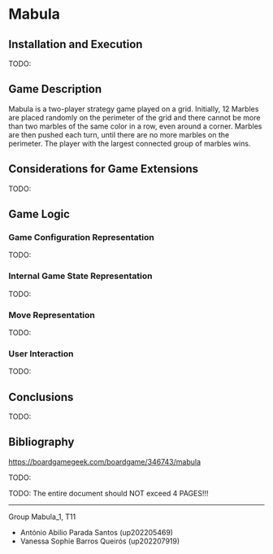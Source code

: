 # Mabula 

## Installation and Execution
TODO:

## Game Description
Mabula is a two-player strategy game played on a grid. Initially, 12 Marbles are placed randomly on the perimeter of the grid and there cannot be more than two marbles of the same color in a row, even around a corner. Marbles are then pushed each turn, until there are no more marbles on the perimeter. The player with the largest connected group of marbles wins.

## Considerations for Game Extensions
TODO:

## Game Logic

### Game Configuration Representation
TODO:

### Internal Game State Representation
TODO:

### Move Representation
TODO:

### User Interaction
TODO:

## Conclusions
TODO:

## Bibliography
https://boardgamegeek.com/boardgame/346743/mabula

TODO:

TODO: The entire document should NOT exceed 4 PAGES!!!

---
Group Mabula_1, T11
- António Abilio Parada Santos (up202205469)
- Vanessa Sophie Barros Queirós (up202207919)